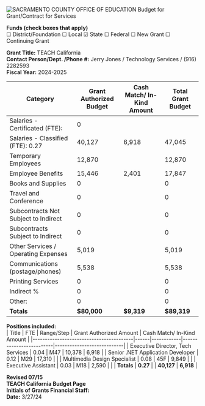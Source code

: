 <!-- Page 1 -->
![SACRAMENTO COUNTY OFFICE OF EDUCATION Budget for Grant/Contract for Services](https://via.placeholder.com/768x992.png?text=SACRAMENTO+COUNTY+OFFICE+OF+EDUCATION+Budget+for+Grant/Contract+for+Services)

**Funds (check boxes that apply)**  
☐ District/Foundation ☐ Local ☑ State ☐ Federal ☐ New Grant ☐ Continuing Grant  

**Grant Title:** TEACH California  
**Contact Person/Dept. /Phone #:** Jerry Jones / Technology Services / (916) 2282593  
**Fiscal Year:** 2024-2025  

| Category                                   | Grant Authorized Budget | Cash Match/ In-Kind Amount | Total Grant Budget |
|--------------------------------------------|-------------------------|----------------------------|--------------------|
| Salaries - Certificated (FTE):            | 0                       |                            |                    |
| Salaries - Classified (FTE): 0.27          | 40,127                  | 6,918                      | 47,045             |
| Temporary Employees                        | 12,870                  |                            | 12,870             |
| Employee Benefits                          | 15,446                  | 2,401                      | 17,847             |
| Books and Supplies                         | 0                       |                            | 0                  |
| Travel and Conference                      | 0                       |                            | 0                  |
| Subcontracts Not Subject to Indirect       | 0                       |                            | 0                  |
| Subcontracts Subject to Indirect           | 0                       |                            | 0                  |
| Other Services / Operating Expenses        | 5,019                   |                            | 5,019              |
| Communications (postage/phones)           | 5,538                   |                            | 5,538              |
| Printing Services                          | 0                       |                            | 0                  |
| Indirect %                                 | 0                       |                            | 0                  |
| Other:                                     | 0                       |                            | 0                  |
| **Totals**                                 | **$80,000**            | **$9,319**                 | **$89,319**        |

**Positions included:**  
| Title                                   | FTE  | Range/Step | Grant Authorized Amount | Cash Match/ In-Kind Amount |
|-----------------------------------------|------|------------|-------------------------|----------------------------|
| Executive Director, Tech Services       | 0.04 | M47        | 10,378                  | 6,918                      |
| Senior .NET Application Developer       | 0.12 | M29        | 17,310                  |                            |
| Multimedia Design Specialist            | 0.08 | 45F        | 9,849                   |                            |
| Executive Assistant                     | 0.03 | M18        | 2,590                   |                            |
| **Totals**                              | **0.27** |            | **40,127**              | **6,918**                  |

**Revised 07/15**  
**TEACH California Budget Page**  
**Initials of Grants Financial Staff:**  
**Date:** 3/27/24
